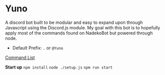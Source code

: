 # Yuno
A discord bot built to be modular and easy to expand upon through Javascript using the Discord.js module. My goal with this bot is to hopefully apply most of the commands found on NadekoBot but powered through node.

 * Default Prefix: `.` or `@Yuno`

[Command List](https://zfbx.github.io/Yuno/)


**Start up**
`npm install`
`node ./setup.js`
`npm run start`


